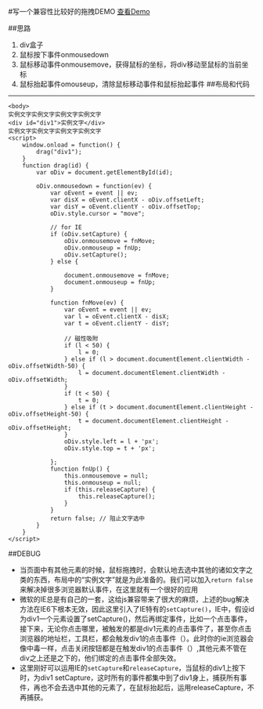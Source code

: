 #写一个兼容性比较好的拖拽DEMO
[查看Demo](http://zhongshan1993.github.io/myDemo/singlePage/drag.html)

##思路
1. div盒子
2. 鼠标按下事件onmousedown
3. 鼠标移动事件onmousemove，获得鼠标的坐标，将div移动至鼠标的当前坐标
4. 鼠标抬起事件omouseup，清除鼠标移动事件和鼠标抬起事件
##布局和代码
	<style>
		#div1 {
			background: rgb(40,40,40);
			width: 100px;
			height: 100px;
			position: absolute;
			color: #fff;
		}
	</style>

----------
    <body>
	实例文字实例文字实例文字实例文字
	<div id="div1">实例文字</div>
	实例文字实例文字实例文字实例文字
	<script>
		window.onload = function() {
			drag("div1");
		}
		function drag(id) {
			var oDiv = document.getElementById(id);

			oDiv.onmousedown = function(ev) {
				var oEvent = event || ev;
				var disX = oEvent.clientX - oDiv.offsetLeft;
				var disY = oEvent.clientY - oDiv.offsetTop;
				oDiv.style.cursor = "move";

				// for IE
				if (oDiv.setCapture) {
					oDiv.onmousemove = fnMove;
					oDiv.onmouseup = fnUp;
					oDiv.setCapture();
				} else {
		
					document.onmousemove = fnMove;
					document.onmouseup = fnUp;
				}

				function fnMove(ev) {
					var oEvent = event || ev;
					var l = oEvent.clientX - disX;
					var t = oEvent.clientY - disY;

					// 磁性吸附
					if (l < 50) {
						l = 0;
					} else if (l > document.documentElement.clientWidth - oDiv.offsetWidth-50) {
						l = document.documentElement.clientWidth - oDiv.offsetWidth;
					}
					if (t < 50) {
						t = 0;
					} else if (t > document.documentElement.clientHeight - oDiv.offsetHeight-50) {
						t = document.documentElement.clientHeight - oDiv.offsetHeight;
					}
					oDiv.style.left = l + 'px';
					oDiv.style.top = t + 'px';

				};
				function fnUp() {
					this.onmousemove = null;
					this.onmouseup = null;
					if (this.releaseCapture) {
						this.releaseCapture();
					}
				}
				return false; // 阻止文字选中
			}
		}
	</script>
</body>


##DEBUG
- 当页面中有其他元素的时候，鼠标拖拽时，会默认地去选中其他的诸如文字之类的东西，布局中的“实例文字”就是为此准备的。我们可以加入`return false`来解决掉很多浏览器默认事件，在这里就有一个很好的应用
- 微软的IE总是有自己的一套，这给js兼容带来了很大的麻烦，上述的bug解决方法在IE6下根本无效，因此这里引入了IE特有的`setCapture()`，IE中，假设id为div1一个元素设置了setCapture()，然后再绑定事件，比如一个点击事件，接下来，无论你点击哪里，被触发的都是div1元素的点击事件了，甚至你点击浏览器的地址栏，工具栏，都会触发div1的点击事件（）。此时你的ie浏览器会像中毒一样，点击关闭按钮都是在触发div1的点击事件（）,其他元素不管在div之上还是之下的，他们绑定的点击事件全部失效。
- 这里刚好可以运用IE的`setCapture`和`releaseCapture`，当鼠标的div1上按下时，为div1 setCapture，这时所有的事件都集中到了div1身上，捕获所有事件，再也不会去选中其他的元素了，在鼠标抬起后，运用releaseCapture，不再捕获。
